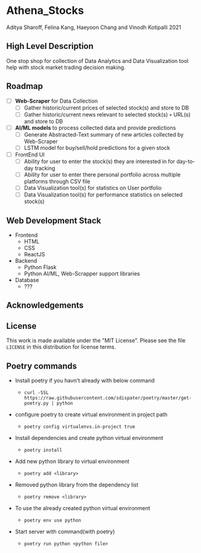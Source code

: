 # **Athena_Stocks**
Aditya Sharoff, Felina Kang, Haeyoon Chang and Vinodh Kotipalli 2021

## **High Level Description**
One stop shop for collection of Data Analytics and Data Visualization tool help with stock market trading decision making. 
## **Roadmap**
- [ ] **Web-Scraper** for Data Collection
  - [ ] Gather historic/current prices of selected stock(s) and store to DB
  - [ ] Gather historic/current news relevant to selected stock(s) `+` URL(s) and store to DB
- [ ] **AI/ML models** to process collected data and provide predictions
  - [ ] Generate Abstracted-Text summary of new articles collected by Web-Scraper
  - [ ] LSTM model for buy/sell/hold predictions for a given stock
- [ ] FrontEnd UI
  - [ ] Ability for user to enter the stock(s) they are interested in for day-to-day tracking 
  - [ ] Ability for user to enter there personal portfolio across multiple platforms through CSV file
  - [ ] Data Visualization tool(s) for statistics on User portfolio
  - [ ] Data Visualization tool(s) for performance statistics on selected stock(s)
  
## **Web Development Stack**
* Frontend
  * HTML
  * CSS
  * ReactJS
* Backend
  * Python Flask
  * Python AI/ML, Web-Scrapper support libraries
* Database
  * ???
## **Acknowledgements**

## **License**

This work is made available under the "MIT License". Please
see the file `LICENSE` in this distribution for license
terms.
## **Poetry commands**
* Install poetry if you havn't already with below command
    - `curl -SSL https://raw.githubusercontent.com/sdispater/poetry/master/get-poetry.py | python`

* configure poetry to create virtual environment in project path
    - `poetry config virtualenvs.in-project true`

* Install dependencies and create python virtual environment 
    - `poetry install`

* Add new python library to virtual environment 
    - `poetry add <library>`

- Removed  python library from the dependency list
    - `poetry remove <library>`
  
- To use the already created python virtual environment 
    - `poetry env use python`

- Start server with command(with poetry)
    - `poetry run python <python file>`

